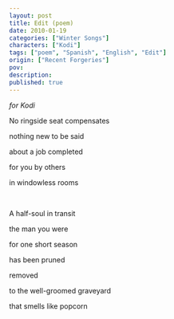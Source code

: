 ```yaml
---
layout: post
title: Edit (poem)
date: 2010-01-19
categories: ["Winter Songs"]
characters: ["Kodi"]
tags: ["poem", "Spanish", "English", "Edit"]
origin: ["Recent Forgeries"]
pov: 
description: 
published: true
---
```


*for Kodi*

No ringside seat compensates

nothing new to be said

about a job completed

for you by others

in windowless rooms

<br>

A half-soul in transit

the man you were

for one short season

has been pruned

removed

to the well-groomed graveyard

that smells like popcorn
